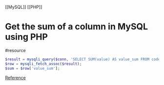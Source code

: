 [[MySQL]] [[PHP]]
# Get the sum of a column in MySQL using PHP
#resource 

```php
$result = mysqli_query($conn, 'SELECT SUM(value) AS value_sum FROM codes'); 
$row = mysqli_fetch_assoc($result); 
$sum = $row['value_sum'];
```

[Reference](https://stackoverflow.com/a/5808565)